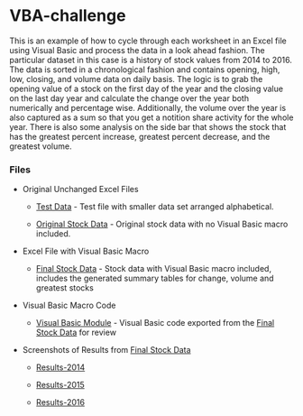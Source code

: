 # VBA-challenge

This is an example of how to cycle through each worksheet in an Excel file using Visual Basic and process the data in a look ahead fashion. The particular dataset in this case is a history of stock values from 2014 to 2016.   The data is sorted in a chronological fashion and contains opening, high, low, closing, and volume data on daily basis.  The logic is to grab the opening value of a stock on the first day of the year and the closing value on the last day year and calculate the change over the year both numerically and percentage wise.  Additionally, the volume over the year is also captured as a sum so that you get a notition share activity for the whole year.  There is also some analysis on the side bar that shows the stock that has the greatest percent increase, greatest percent decrease, and the greatest volume. 


### Files

* Original Unchanged Excel Files

  * [Test Data](Resources/originals/alphabetical_testing.xlsx) - Test file with smaller data set arranged alphabetical.
  
  * [Original Stock Data](Resources/Multiple_year_stock_data.xlsx) - Original stock data with no Visual Basic macro included.

* Excel File with Visual Basic Macro
  
  *  [Final Stock Data](Multiple_year_stock_data-final.xlsm) - Stock data with Visual Basic macro included, includes the generated summary tables for change, volume and greatest stocks
  
* Visual Basic Macro Code

  * [Visual Basic Module](processStocks.bas) - Visual Basic code exported from the [Final Stock Data](Multiple_year_stock_data-final.xlsm) for review
  
* Screenshots of Results from [Final Stock Data](Multiple_year_stock_data-final.xlsm)

  * [Results-2014](screenshots/Results-2014.png) 
  
  * [Results-2015](screenshots/Results-2015.png)
  
  * [Results-2016](screenshots/Results-2016.png)